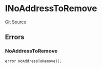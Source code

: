 # INoAddressToRemove
[Git Source](https://github.com/thrackle-io/tron/blob/cc8b8345c329b2556fa21578401d762291784e46/src/common/IErrors.sol)


## Errors
### NoAddressToRemove

```solidity
error NoAddressToRemove();
```

